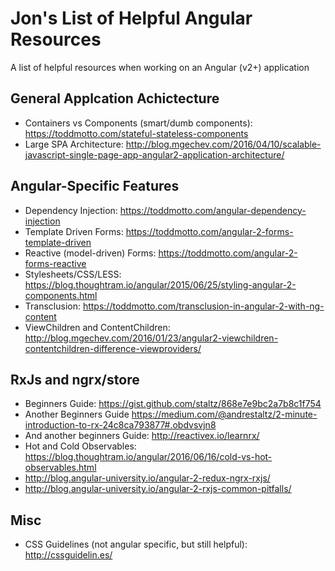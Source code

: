 # Jon's List of Helpful Angular Resources
A list of helpful resources when working on an Angular (v2+) application

## General Applcation Achictecture
- Containers vs Components (smart/dumb components): https://toddmotto.com/stateful-stateless-components
- Large SPA Architecture: http://blog.mgechev.com/2016/04/10/scalable-javascript-single-page-app-angular2-application-architecture/

## Angular-Specific Features
- Dependency Injection: https://toddmotto.com/angular-dependency-injection
- Template Driven Forms: https://toddmotto.com/angular-2-forms-template-driven
- Reactive (model-driven) Forms: https://toddmotto.com/angular-2-forms-reactive
- Stylesheets/CSS/LESS: https://blog.thoughtram.io/angular/2015/06/25/styling-angular-2-components.html
- Transclusion: https://toddmotto.com/transclusion-in-angular-2-with-ng-content
- ViewChildren and ContentChildren: http://blog.mgechev.com/2016/01/23/angular2-viewchildren-contentchildren-difference-viewproviders/

## RxJs and ngrx/store
- Beginners Guide: https://gist.github.com/staltz/868e7e9bc2a7b8c1f754
- Another Beginners Guide https://medium.com/@andrestaltz/2-minute-introduction-to-rx-24c8ca793877#.obdvsvjn8
- And another beginners Guide: http://reactivex.io/learnrx/
- Hot and Cold Observables: https://blog.thoughtram.io/angular/2016/06/16/cold-vs-hot-observables.html
- http://blog.angular-university.io/angular-2-redux-ngrx-rxjs/
- http://blog.angular-university.io/angular-2-rxjs-common-pitfalls/

## Misc
- CSS Guidelines (not angular specific, but still helpful): http://cssguidelin.es/
